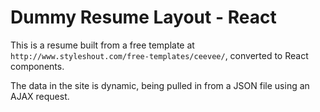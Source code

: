 # Dummy Resume Layout - React

This is a resume built from a free template at `http://www.styleshout.com/free-templates/ceevee/`, converted to React components.

The data in the site is dynamic, being pulled in from a JSON file using an AJAX request.
